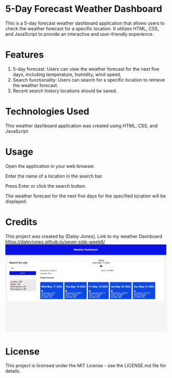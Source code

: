 # 5-Day Forecast Weather Dashboard
This is a 5-day forecast weather dashboard application that allows users to check the weather forecast for a specific location. It utilizes HTML, CSS, and JavaScript to provide an interactive and user-friendly experience.

# Features
1. 5-day forecast: Users can view the weather forecast for the next five days, including temperature, humidity, wind speed, 
2. Search functionality: Users can search for a specific location to retrieve the weather forecast.
3. Recent search history locations should be saved.


# Technologies Used
This weather dashboard application was created using HTML, CSS, and JavaScript.
# Usage
Open the application in your web browser.

Enter the name of a location in the search bar.

Press Enter or click the search button.

The weather forecast for the next five days for the specified location will be displayed.

# Credits
This project was created by [Daley Jones].
Link to my weather Dashboard https://daleyjones.github.io/sever-side-week6/
 ![Screenshot of my calender.](./images/2023-05-17.png)




# License
This project is licensed under the MIT License - see the LICENSE.md file for details.